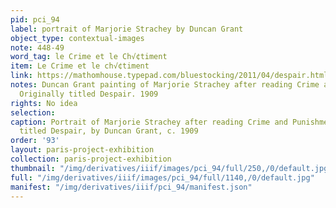 ```yaml
---
pid: pci_94
label: portrait of Marjorie Strachey by Duncan Grant
object_type: contextual-images
note: 448-49
word_tag: le Crime et le Ch√¢timent
item: Le Crime et le ch√¢timent
link: https://mathomhouse.typepad.com/bluestocking/2011/04/despair.html
notes: Duncan Grant painting of Marjorie Strachey after reading Crime and Punishment.
  Originally titled Despair. 1909
rights: No idea
selection: 
caption: Portrait of Marjorie Strachey after reading Crime and Punishment, originally
  titled Despair, by Duncan Grant, c. 1909
order: '93'
layout: paris-project-exhibition
collection: paris-project-exhibition
thumbnail: "/img/derivatives/iiif/images/pci_94/full/250,/0/default.jpg"
full: "/img/derivatives/iiif/images/pci_94/full/1140,/0/default.jpg"
manifest: "/img/derivatives/iiif/pci_94/manifest.json"
---
```

